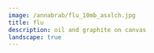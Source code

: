 ```yaml
---
image: /annabrab/flu_10mb_asxlch.jpg
title: flu
description: oil and graphite on canvas
landscape: true
---
```

